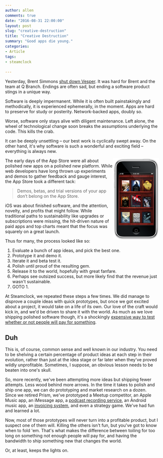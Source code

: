 ```yaml
---
author: allen
comments: true
date: "2016-08-31 22:00:00"
layout: post
slug: "creative-destruction"
title: "Creative Destruction"
summary: "Good apps die young."
categories:
- Article
tags:
- steamclock

---
```


Yesterday, Brent Simmons [shut down Vesper](http://inessential.com/2016/08/30/vesper_sync_shutdown_tonight_open_sourc). It was hard for Brent and the team at Q Branch. Endings are often sad, but ending a software product stings in a unique way.

Software is deeply impermanent. While it is often built painstakingly and methodically, it is experienced ephemerally, in the moment. Apps are hard to preserve for study or posterity. Network-backed apps, doubly so.

Worse, software only stays alive with diligent maintenance. Left alone, the wheel of technological change soon breaks the assumptions underlying the code. This kills the crab.

It can be deeply unsettling &ndash; our best work is cyclically swept away. On the other hand, it's why software is such a wonderful and exciting field &ndash; everything is always new.

<a href='http://taptaptap.com/blog/how-to-prevent-the-app-store-from-becoming-the-crap-store/'><img src='/images/2016/classics-iphone.png' style='float: right; width: 150px'></a>

The early days of the App Store were all about polished new apps on a polished new platform. While web developers have long thrown up experiments and demos to gather feedback and gauge interest, the App Store took a different tack: 

> Demos, betas, and trial versions of your app don’t belong on the App Store.

iOS was about finished software, and the attention, novelty, and profits that might follow. While traditional paths to sustainability like upgrades or subscriptions were missing, the hit-driven nature of paid apps and top charts meant that the focus was squarely on a great launch.

Thus for many, the process looked like so:

1. Evaluate a bunch of app ideas, and pick the best one.
2. Prototype it and demo it.
3. Iterate it and beta test it.
4. Polish until proud of the resulting gem.
5. Release it to the world, hopefully with great fanfare.
6. Perhaps see outsized success, but more likely find that the revenue just wasn't sustainable.
7. GOTO 1.

At Steamclock, we repeated these steps a few times. We did manage to disprove a couple ideas with quick prototypes, but once we got excited about a project, it would take on a life of its own. Our love of the craft would kick in, and we'd be driven to share it with the world. As much as we love shipping polished software though, it's a shockingly [expensive way to test whether or not people will pay for something](http://www.steamclock.com/blog/2014/10/goodbye-prism/).

## Duh

This is, of course, common sense and well known in our industry. You need to be shelving a certain percentage of product ideas at each step in their evolution, rather than just at the idea stage or far later when they've proved wildly unprofitable. Sometimes, I suppose, an obvious lesson needs to be beaten into one's skull.

So, more recently, we've been attempting more ideas but shipping fewer attempts. Less wood behind more arrows. In the time it takes to polish and ship one app, we can do prototyping and market research on a dozen. Since we retired Prism, we've prototyped a Meetup competitor, an Apple Music app, an iMessage app, a [podcast recording service](https://www.allenpike.com/2014/podcast-recording/), an Android music app, an [invoicing system](https://twitter.com/apike/status/702195969576730624), and even a strategy game. We've had fun and learned a lot.

Now, most of those prototypes will never turn into a profitable product, but I suspect one of them will. Killing the others isn't fun, but you've got to know when to fold 'em. That's what makes the difference between toiling for too long on something not enough people will pay for, and having the bandwidth to ship something new that changes the world.

Or, at least, keeps the lights on.